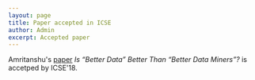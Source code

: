 ```yaml
---
layout: page
title: Paper accepted in ICSE
author: Admin
excerpt: Accepted paper
---
```

Amritanshu's [paper](https://arxiv.org/pdf/1705.03697.pdf) _Is “Better Data” Better Than “Better Data Miners”?_ is accetped by ICSE'18.
